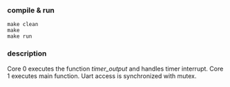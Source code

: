 ### compile & run

``` shell
make clean
make
make run
```
### description
Core 0 executes the function *timer_output* and handles timer interrupt.
Core 1 executes main function.
Uart access is synchronized with mutex.
